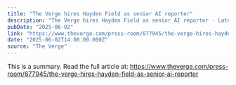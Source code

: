 ```yaml
---
title: "The Verge hires Hayden Field as senior AI reporter"
description: "The Verge hires Hayden Field as senior AI reporter - Latest insights and analysis"
pubDate: "2025-06-02"
link: "https://www.theverge.com/press-room/677945/the-verge-hires-hayden-field-as-senior-ai-reporter"
date: "2025-06-02T14:00:00.000Z"
source: "The Verge"
---
```



This is a summary. Read the full article at: https://www.theverge.com/press-room/677945/the-verge-hires-hayden-field-as-senior-ai-reporter